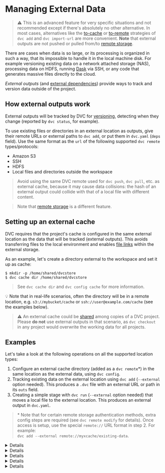 # Managing External Data

> ⚠️ This is an advanced feature for very specific situations and not
> recommended except if there's absolutely no other alternative. In most cases,
> alternatives like the [to-cache] or [to-remote] strategies of `dvc add` and
> `dvc import-url` are more convenient. **Note** that external outputs are not
> pushed or pulled from/to [remote storage].

[to-cache]: /doc/command-reference/add#example-transfer-to-an-external-cache
[to-remote]: /doc/command-reference/add#example-transfer-to-remote-storage
[remote storage]: /doc/command-reference/remote

There are cases when data is so large, or its processing is organized in such a
way, that its impossible to handle it in the local machine disk. For example
versioning existing data on a network attached storage (NAS), processing data on
HDFS, running [Dask](https://dask.org/) via SSH, or any code that generates
massive files directly to the cloud.

_External outputs_ (and
[external dependencies](/doc/user-guide/data-management/importing-external-data))
provide ways to track and version data outside of the <abbr>project</abbr>.

## How external outputs work

External <abbr>outputs</abbr> will be tracked by DVC for
[versioning](/doc/use-cases/versioning-data-and-models), detecting when they
change (reported by `dvc status`, for example).

To use existing files or directories in an external location as outputs, give
their remote URLs or external paths to `dvc add`, or put them in `dvc.yaml`
(`deps` field). Use the same format as the `url` of the following supported
`dvc remote` types/protocols:

- Amazon S3
- SSH
- HDFS
- Local files and directories outside the workspace

> Avoid using the same DVC remote used for `dvc push`, `dvc pull`, etc. as
> external cache, because it may cause data collisions: the hash of an external
> output could collide with that of a local file with different content.

> Note that [remote storage] is a different feature.

## Setting up an external cache

DVC requires that the project's <abbr>cache</abbr> is configured in the same
external location as the data that will be tracked (external outputs). This
avoids transferring files to the local environment and enables [file links]
within the external storage.

[file links]:
  /doc/user-guide/data-management/large-dataset-optimization#file-link-types-for-the-dvc-cache

As an example, let's create a directory external to the workspace and set it up
as cache:

```dvc
$ mkdir -p /home/shared/dvcstore
$ dvc cache dir /home/shared/dvcstore
```

> See `dvc cache dir` and `dvc config cache` for more information.

💡 Note that in real-life scenarios, often the directory will be in a remote
location, e.g. `s3://mybucket/cache` or `ssh://user@example.com/cache` (see the
examples below).

> ⚠️ An external cache could be
> [shared](/doc/user-guide/how-to/share-a-dvc-cache) among copies of a DVC
> project. Please **do not** use external outputs in that scenario, as
> `dvc checkout` in any project would overwrite the working data for all
> projects.

## Examples

Let's take a look at the following operations on all the supported location
types:

1. Configure an external <abbr>cache</abbr> directory (added as a
   `dvc remote`\*) in the same location as the external data, using
   `dvc config`.
2. Tracking existing data on the external location using `dvc add` (`--external`
   option needed). This produces a `.dvc` file with an external URL or path in
   its `outs` field.
3. Creating a simple stage with `dvc run` (`--external` option needed) that
   moves a local file to the external location. This produces an external output
   in `dvc.yaml`.

> \* Note that for certain remote storage authentication methods, extra config
> steps are required (see `dvc remote modify` for details). Once access is
> setup, use the special `remote://` URL format in step 2. For example:  
> `dvc add --external remote://myxcache/existing-data`.

<details>

### Amazon S3

```dvc
$ dvc remote add s3cache s3://mybucket/cache
$ dvc config cache.s3 s3cache

$ dvc add --external s3://mybucket/existing-data

$ dvc run -d data.txt \
          --external \
          -o s3://mybucket/data.txt \
          aws s3 cp data.txt s3://mybucket/data.txt
```

</details>

<details>

### SSH

```dvc
$ dvc remote add sshcache ssh://user@example.com/cache
$ dvc config cache.ssh sshcache

$ dvc add --external ssh://user@example.com/existing-data

$ dvc run -d data.txt \
          --external \
          -o ssh://user@example.com/data.txt \
          scp data.txt user@example.com:/data.txt
```

⚠️ DVC requires both SSH and SFTP access to work with remote SSH locations.
Please check that you are able to connect both ways with tools like `ssh` and
`sftp` (GNU/Linux).

> Note that your server's SFTP root might differ from its physical root (`/`).

</details>

<details>

### HDFS

```dvc
$ dvc remote add hdfscache hdfs://user@example.com/cache
$ dvc config cache.hdfs hdfscache

$ dvc add --external hdfs://user@example.com/existing-data

$ dvc run -d data.txt \
          --external \
          -o hdfs://user@example.com/data.txt \
          hdfs fs -copyFromLocal \
                  data.txt \
                  hdfs://user@example.com/data.txt
```

Note that as long as there is a `hdfs://...` URL for your data, DVC can handle
it. So systems like Hadoop, Hive, and HBase are supported!

</details>

<details>

### WebHDFS

```dvc
$ dvc remote add webhdfscache webhdfs://user@example.com/cache
$ dvc config cache.webhdfs webhdfscache

$ dvc add --external webhdfs://user@example.com/existing-data

$ dvc run -d data.txt \
          --external \
          -o webhdfs://user@example.com/data.txt \
          curl --upload-file data.txt \
              "http://user@example.com:50075/webhdfs/v1/data.txt?op=CREATE"
```

</details>

<details>

### local file system paths

The default <abbr>cache</abbr> is in `.dvc/cache`, so there is no need to set a
custom cache location for local paths outside of your project.

> Except for external data on different storage devices or partitions mounted on
> the same file system (e.g. `/mnt/raid/data`). In that case please setup an
> external cache in that same drive to enable [file links] and avoid copying
> data.

```dvc
$ dvc add --external /home/shared/existing-data

$ dvc run -d data.txt \
          --external \
          -o /home/shared/data.txt \
          cp data.txt /home/shared/data.txt
```

</details>
